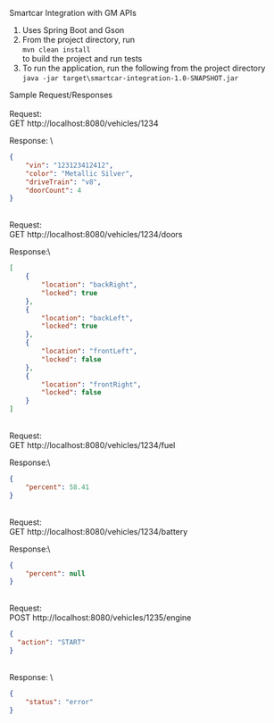 Smartcar Integration with GM APIs
1. Uses Spring Boot and Gson
2. From the project directory, run \
`mvn clean install` \
to build the project and run tests
3. To run the application, run the following from the project directory \
`java -jar target\smartcar-integration-1.0-SNAPSHOT.jar`

Sample Request/Responses \
\
Request: \
GET http://localhost:8080/vehicles/1234 

Response: \
```json
{
    "vin": "123123412412",
    "color": "Metallic Silver",
    "driveTrain": "v8",
    "doorCount": 4
}
```
\
Request: \
GET http://localhost:8080/vehicles/1234/doors 

Response:\
```json
[
    {
        "location": "backRight",
        "locked": true
    },
    {
        "location": "backLeft",
        "locked": true
    },
    {
        "location": "frontLeft",
        "locked": false
    },
    {
        "location": "frontRight",
        "locked": false
    }
]
```
\
Request: \
GET http://localhost:8080/vehicles/1234/fuel 

Response:\
```json
{
    "percent": 58.41
}
```
\
Request: \
GET http://localhost:8080/vehicles/1234/battery 

Response:\
```json
{
    "percent": null
}
```
\
Request: \
POST http://localhost:8080/vehicles/1235/engine 
```json
{
  "action": "START"
}
```
\
Response: \
```json
{
    "status": "error"
}
```